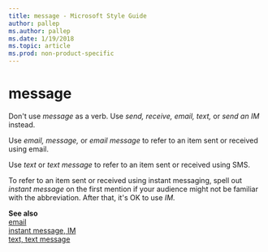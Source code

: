 ```yaml
---
title: message - Microsoft Style Guide
author: pallep
ms.author: pallep
ms.date: 1/19/2018
ms.topic: article
ms.prod: non-product-specific
---
```


# message

Don't use *message* as a verb. Use *send, receive, email, text,* or *send an* *IM* instead.

Use *email,* *message,* or *email message* to refer to an item sent or received using email. 

Use *text* or *text message* to refer to an item sent or received using SMS. 

To refer to an item sent or received using instant messaging, spell out *instant message* on the first mention if your audience might not be familiar with the abbreviation. After that, it's OK to use *IM.*

**See also**   
[email](/style-guide/a-z-word-list-term-collections/e/email)  
[instant message, IM](/style-guide/a-z-word-list-term-collections/i/instant-message-im)  
[text, text message](/style-guide/a-z-word-list-term-collections/t/text-text-message)
